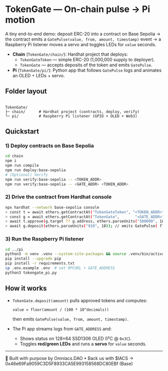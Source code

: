 # TokenGate — On-chain pulse → Pi motion

A tiny end-to-end demo: deposit ERC-20 into a contract on Base Sepolia → the contract emits a `GatePulse(value, from, amount, timestamp)` event → a Raspberry Pi listener moves a servo and toggles LEDs for `value` seconds.

- **Chain** (`TokenGate/chain/`): Hardhat project that deploys:
  - `TokenGateToken` — simple ERC-20 (1,000,000 supply to deployer).
  - `TokenGate` — accepts deposits of the token and emits `GatePulse`.
- **Pi** (`TokenGate/pi/`): Python app that follows `GatePulse` logs and animates an OLED + LEDs + servo.

## Folder layout
```

TokenGate/
├─ chain/      # Hardhat project (contracts, deploy, verify)
└─ pi/         # Raspberry Pi listener (GPIO + OLED + Web3)

````

## Quickstart

### 1) Deploy contracts on Base Sepolia
```bash
cd chain
npm i
npm run compile
npm run deploy:base-sepolia
# (Optional) Verify
npm run verify:base-sepolia -- <TOKEN_ADDR>
npm run verify:base-sepolia -- <GATE_ADDR> <TOKEN_ADDR>
````

### 2) Drive the contract from Hardhat console

```bash
npx hardhat --network base-sepolia console
> const t = await ethers.getContractAt("TokenGateToken", "<TOKEN_ADDR>");
> const g = await ethers.getContractAt("TokenGate",       "<GATE_ADDR>");
> await t.approve(g.target ?? g.address, ethers.parseUnits("500000", 18));
> await g.deposit(ethers.parseUnits("910", 18)); // emits GatePulse( floor(910/100)=9 )
```

### 3) Run the Raspberry Pi listener

```bash
cd ../pi
python3 -m venv .venv --system-site-packages && source .venv/bin/activate
pip install --upgrade pip
pip install -r requirements.txt
cp .env.example .env  # set RPCURL + GATE_ADDRESS
python3 tokengate_pi.py
```

## How it works

* `TokenGate.deposit(amount)` pulls approved tokens and computes:

  ```
  value = floor(amount / (100 * 10^decimals))
  ```

  then emits `GatePulse(value, from, amount, timestamp)`.
* The Pi app streams logs from `GATE_ADDRESS` and:

  * Shows status on 128×64 SSD1306 OLED (I²C @ `0x3C`).
  * Toggles **red/green LEDs** and runs a **servo** for `value` seconds.

---

🧠 Built with purpose by Omniacs.DAO • Back us with $IACS → 0x46e69Fa9059C3D5F8933CA5E993158568DC80EBf (Base)